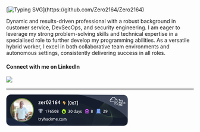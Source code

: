 
<br>

[![Typing SVG](https://readme-typing-svg.demolab.com?font=Fira+Code&pause=1000&color=F78C38&background=16FF2F00&multiline=true&width=435&height=70&lines=Hi+I'm+Kyle+(a.k.a.+Zero2164);Welcome+to+my+Github+space!)](https://github.com/Zero2164/Zero2164)

Dynamic and results-driven professional with a robust background in customer service, DevSecOps, and security engineering. I am eager to leverage my strong problem-solving skills and technical expertise in a specialised role to further develop my programming abilities. As a versatile hybrid worker, I excel in both collaborative team environments and autonomous settings, consistently delivering success in all roles. 
<br>

#### Connect with me on LinkedIn
<a href="https://www.linkedin.com/in/kyle-lamont-a72326152"><img src="https://img.shields.io/badge/LinkedIn-0077B5?style=for-the-badge&logo=linkedin&logoColor=white" /></a>

---
<!-- TryHackMe -->
<a href="https://tryhackme.com/r/p/zer02164">![tryhackme stats](https://raw.githubusercontent.com/Zero2164/Zero2164/master/assets/thm_propic.png)</a>

<!-- Icon Images provided by: https://www.flaticon.com/ -->
